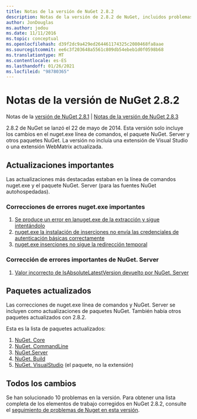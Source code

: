 ```yaml
---
title: Notas de la versión de NuGet 2.8.2
description: Notas de la versión de 2.8.2 de NuGet, incluidos problemas conocidos, correcciones de errores, características agregadas y DCR.
author: JonDouglas
ms.author: jodou
ms.date: 11/11/2016
ms.topic: conceptual
ms.openlocfilehash: d39f2dc9a429ed264461174325c2080468fa8aae
ms.sourcegitcommit: ee6c3f203648a5561c809db54ebeb1d0f0598b68
ms.translationtype: MT
ms.contentlocale: es-ES
ms.lasthandoff: 01/26/2021
ms.locfileid: "98780365"
---
```

# <a name="nuget-282-release-notes"></a>Notas de la versión de NuGet 2.8.2

Notas de la [versión de NuGet 2.8.1](../release-notes/nuget-2.8.1.md)  |  [Notas de la versión de NuGet 2.8.3](../release-notes/nuget-2.8.3.md)

2.8.2 de NuGet se lanzó el 22 de mayo de 2014.  Esta versión solo incluye los cambios en el nuget.exe línea de comandos, el paquete NuGet. Server y otros paquetes NuGet.  La versión no incluía una extensión de Visual Studio o una extensión WebMatrix actualizada.

## <a name="notable-updates"></a>Actualizaciones importantes

Las actualizaciones más destacadas estaban en la línea de comandos nuget.exe y el paquete NuGet. Server (para las fuentes NuGet autohospedadas).

### <a name="important-nugetexe-bug-fixes"></a>Correcciones de errores nuget.exe importantes

1. [ Se produce un error en lanuget.exe de la extracción y sigue intentándolo](https://nuget.codeplex.com/workitem/4000)
1. [nuget.exe la instalación de inserciones no envía las credenciales de autenticación básicas correctamente](https://nuget.codeplex.com/workitem/4109)
1. [nuget.exe inserciones no sigue la redirección temporal](https://nuget.codeplex.com/workitem/4050)

### <a name="important-nugetserver-bug-fix"></a>Corrección de errores importantes de NuGet. Server

1. [Valor incorrecto de IsAbsoluteLatestVersion devuelto por NuGet. Server](https://nuget.codeplex.com/workitem/4147)

## <a name="packages-updated"></a>Paquetes actualizados

Las correcciones de nuget.exe línea de comandos y NuGet. Server se incluyen como actualizaciones de paquetes NuGet.  También había otros paquetes actualizados con 2.8.2.

Esta es la lista de paquetes actualizados:

1. [NuGet. Core](https://www.nuget.org/packages/NuGet.Core/)
1. [NuGet. CommandLine](https://www.nuget.org/packages/NuGet.CommandLine/)
1. [NuGet.Server](https://www.nuget.org/packages/NuGet.Server/)
1. [NuGet. Build](https://www.nuget.org/packages/NuGet.Build/)
1. [NuGet. VisualStudio](https://www.nuget.org/packages/NuGet.VisualStudio/) (el paquete, no la extensión)

## <a name="all-changes"></a>Todos los cambios
Se han solucionado 10 problemas en la versión. Para obtener una lista completa de los elementos de trabajo corregidos en NuGet 2.8.2, consulte el [seguimiento de problemas de Nuget en esta versión](https://nuget.codeplex.com/workitem/list/advanced?keyword=&status=All&type=All&priority=All&release=NuGet%202.8.2&assignedTo=All&component=All&sortField=LastUpdatedDate&sortDirection=Descending&page=0&reasonClosed=All).
